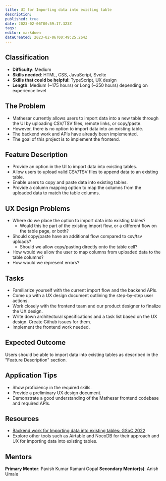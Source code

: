 ```yaml
---
title: UI for Importing data into existing table
description: 
published: true
date: 2023-02-06T00:59:17.323Z
tags: 
editor: markdown
dateCreated: 2023-02-06T00:49:25.264Z
---
```


## Classification
- **Difficulty**: Medium
- **Skills needed**: HTML, CSS, JavaScript, Svelte
- **Skills that could be helpful**: TypeScript, UX design
- **Length**: Medium (~175 hours) or Long (~350 hours) depending on experience level

## The Problem
* Mathesar currently allows users to import data into a new table through the UI by uploading CSV/TSV files, remote links, or copy/paste.
* However, there is no option to import data into an existing table.
* The backend work and APIs have already been implemented.
* The goal of this project is to implement the frontend.

## Feature Description
* Provide an option in the UI to import data into existing tables.
* Allow users to upload valid CSV/TSV files to append data to an existing table.
* Enable users to copy and paste data into existing tables.
* Provide a column mapping option to map the columns from the uploaded data to match the table columns.

## UX Design Problems
* Where do we place the option to import data into existing tables?
  - Would this be part of the existing import flow, or a different flow on the table page, or both?
* Should copy/paste have an additional flow compared to csv/tsv uploads?
  - Should we allow copy/pasting directly onto the table cell?
* How would we allow the user to map columns from uploaded data to the table columns?
* How would we represent errors?

## Tasks
* Familiarize yourself with the current import flow and the backend APIs.
* Come up with a UX design document outlining the step-by-step user actions.
* Work closely with the frontend team and our product designer to finalize the UX design.
* Write down architectural specifications and a task list based on the UX design. Create Github issues for them.
* Implement the frontend work needed.

## Expected Outcome
Users should be able to import data into existing tables as described in the "Feature Description" section.

## Application Tips
* Show proficiency in the required skills.
* Provide a preliminary UX design document.
* Demonstrate a good understanding of the Mathesar frontend codebase and required APIs.

## Resources
* [Backend work for Importing data into existing tables: GSoC 2022](https://wiki.mathesar.org/en/engineering/reports/gsoc-2022-importing-data-into-existing-tables)
* Explore other tools such as Airtable and NocoDB for their approach and UX for importing data into existing tables.

## Mentors
**Primary Mentor**: Pavish Kumar Ramani Gopal
**Secondary Mentor(s)**: Anish Umale